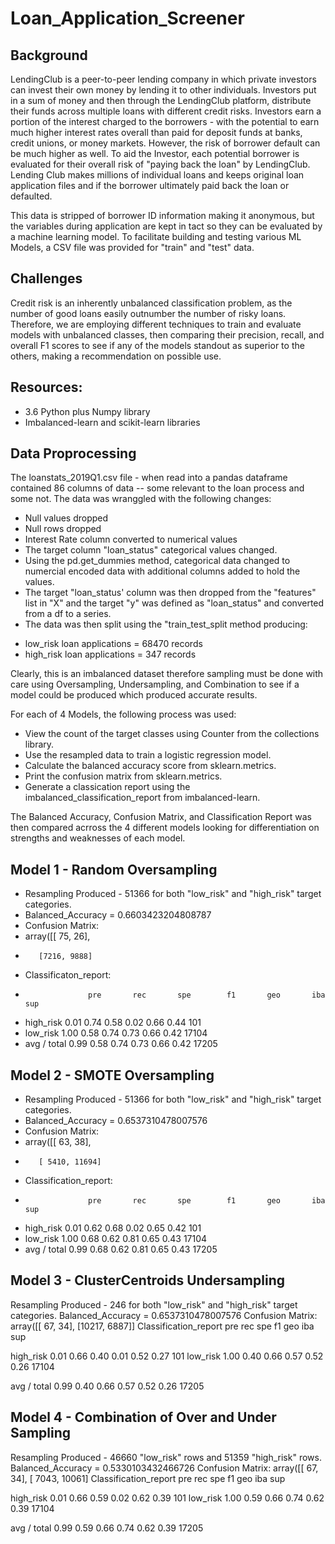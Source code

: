 # Loan_Application_Screener

## Background
LendingClub is a peer-to-peer lending company in which private investors can invest their own money by lending it to other individuals. Investors put in a sum of money and then through the LendingClub platform, distribute their funds across multiple loans with different credit risks. Investors earn a portion of the interest charged to the borrowers - with the potential to earn much higher interest rates overall than paid for deposit funds at banks, credit unions, or money markets. However, the risk of borrower default can be much higher as well. To aid the Investor, each potential borrower is evaluated for their overall risk of "paying back the loan" by LendingClub. Lending Club makes millions of individual loans and keeps original loan application files and if the borrower ultimately paid back the loan or defaulted. 

This data is stripped of borrower ID information making it anonymous, but the variables during application are kept in tact so they can be evaluated by a machine learning model. To facilitate building and testing various ML Models, a CSV file was provided for "train" and "test" data. 

## Challenges
Credit risk is an inherently unbalanced classification problem, as the number of good loans easily outnumber the number of risky loans. Therefore, we are employing different techniques to train and evaluate models with unbalanced classes, then comparing their precision, recall, and overall F1 scores to see if any of the models standout as superior to the others, making a recommendation on possible use.  

## Resources: 
* 3.6 Python plus Numpy library
* Imbalanced-learn and scikit-learn libraries 

## Data Proprocessing
The loanstats_2019Q1.csv file - when read into a pandas dataframe contained 86 columns of data -- some relevant to the loan process and some not. The data was wranggled with the following changes:
* Null values dropped
* Null rows dropped
* Interest Rate column converted to numerical values
* The target column "loan_status" categorical values changed. 
* Using the pd.get_dummies method, categorical data changed to numercial encoded data with additional columns added to hold the values. 
* The target "loan_status' column was then dropped from the "features" list in "X" and the target "y" was defined as "loan_status" and converted from a df to a series. 
* The data was then split using the "train_test_split method producing:
- low_risk loan applications = 68470 records
- high_risk loan applications = 347 records

Clearly, this is an imbalanced dataset therefore sampling must be done with care using Oversampling, Undersampling, and Combination to see if a model could be produced which produced accurate results. 

For each of 4 Models, the following process was used:
* View the count of the target classes using Counter from the collections library.
* Use the resampled data to train a logistic regression model.
* Calculate the balanced accuracy score from sklearn.metrics.
* Print the confusion matrix from sklearn.metrics.
* Generate a classication report using the imbalanced_classification_report from imbalanced-learn.

The Balanced Accuracy, Confusion Matrix, and Classification Report was then compared acrross the 4 different models looking for differentiation on strengths and weaknesses of each model. 

## Model 1 - Random Oversampling
* Resampling Produced - 51366 for both "low_risk" and "high_risk" target categories. 
* Balanced_Accuracy = 0.6603423204808787
* Confusion Matrix: 
* array([[  75,   26],
*        [7216, 9888]
* Classificaton_report:
*                   pre       rec       spe        f1       geo       iba       sup
*   high_risk       0.01      0.74      0.58      0.02      0.66      0.44       101
*    low_risk       1.00      0.58      0.74      0.73      0.66      0.42     17104
* avg / total       0.99      0.58      0.74      0.73      0.66      0.42     17205

## Model 2 - SMOTE Oversampling 
* Resampling Produced - 51366 for both "low_risk" and "high_risk" target categories. 
* Balanced_Accuracy = 0.6537310478007576
* Confusion Matrix: 
* array([[   63,    38],
*        [ 5410, 11694]
* Classification_report:
*                   pre       rec       spe        f1       geo       iba       sup
*  high_risk       0.01      0.62      0.68      0.02      0.65      0.42       101
*   low_risk       1.00      0.68      0.62      0.81      0.65      0.43     17104
* avg / total       0.99      0.68      0.62      0.81      0.65      0.43     17205

## Model 3 - ClusterCentroids Undersampling
Resampling Produced -  246 for both "low_risk" and "high_risk" target categories. 
Balanced_Accuracy = 0.6537310478007576
Confusion Matrix: 
array([[   67,    34],
       [10217,  6887]]
Classification_report
                 pre       rec       spe        f1       geo       iba       sup

  high_risk       0.01      0.66      0.40      0.01      0.52      0.27       101
   low_risk       1.00      0.40      0.66      0.57      0.52      0.26     17104

avg / total       0.99      0.40      0.66      0.57      0.52      0.26     17205

## Model 4 - Combination of Over and Under Sampling
Resampling Produced -  46660 "low_risk" rows and 51359 "high_risk" rows. 
Balanced_Accuracy = 0.5330103432466726
Confusion Matrix: 
array([[   67,    34],
       [ 7043, 10061]
Classification_report
                 pre       rec       spe        f1       geo       iba       sup

  high_risk       0.01      0.66      0.59      0.02      0.62      0.39       101
   low_risk       1.00      0.59      0.66      0.74      0.62      0.39     17104

avg / total       0.99      0.59      0.66      0.74      0.62      0.39     17205



